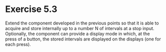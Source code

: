 # Exercise 5.3
Extend the component developed in the previous points so that it is able to acquire and store internally up to a number N of intervals at a stop input. Optionally, the component can provide a display mode in which, at the press of a button, the stored intervals are displayed on the displays (one for each press).